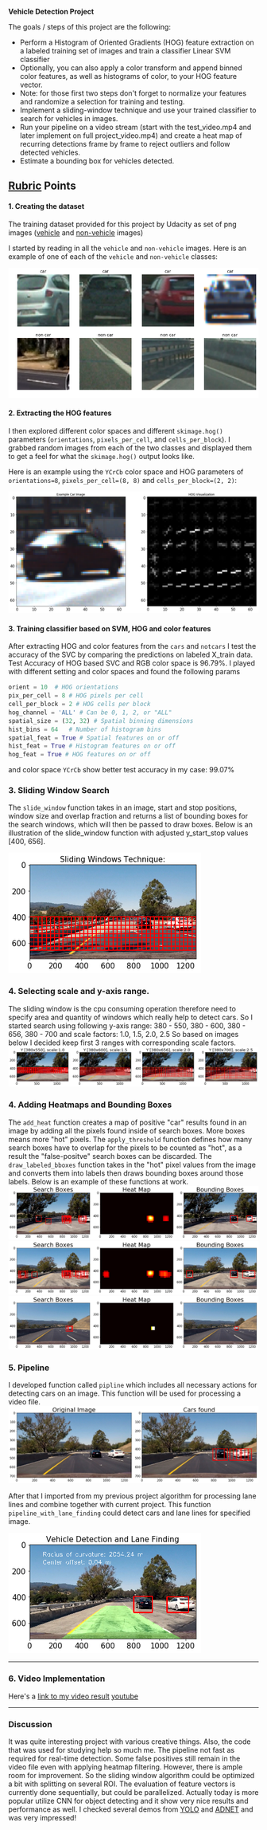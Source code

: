 **Vehicle Detection Project**

The goals / steps of this project are the following:

* Perform a Histogram of Oriented Gradients (HOG) feature extraction on a labeled training set of images and train a classifier Linear SVM classifier
* Optionally, you can also apply a color transform and append binned color features, as well as histograms of color, to your HOG feature vector. 
* Note: for those first two steps don't forget to normalize your features and randomize a selection for training and testing.
* Implement a sliding-window technique and use your trained classifier to search for vehicles in images.
* Run your pipeline on a video stream (start with the test_video.mp4 and later implement on full project_video.mp4) and create a heat map of recurring detections frame by frame to reject outliers and follow detected vehicles.
* Estimate a bounding box for vehicles detected.

[//]: # (Image References)
[image1]: ./examples/car_not_car.png
[image2]: ./examples/HOG_example.png
[image3]: ./examples/sliding_windows.png
[image4]: ./examples/sliding_window.png
[image5]: ./examples/bboxes_and_heat.png
[image6]: ./examples/labels_map.png
[image7]: ./examples/heat_map.png
[image71]: ./examples/heat_map1.png
[image72]: ./examples/heat_map3.png
[image8]: ./examples/all_together.png
[image9]: ./examples/window_sizes.png
[video1]: ./project_video.mp4

## [Rubric](https://review.udacity.com/#!/rubrics/513/view) Points

#### 1. Creating the dataset
The training dataset provided for this project by Udacity as set of png images ([vehicle](https://s3.amazonaws.com/udacity-sdc/Vehicle_Tracking/vehicles.zip) and [non-vehicle](https://s3.amazonaws.com/udacity-sdc/Vehicle_Tracking/non-vehicles.zip) images)

I started by reading in all the `vehicle` and `non-vehicle` images.  Here is an example of one of each of the `vehicle` and `non-vehicle` classes:

![alt text][image1]


#### 2. Extracting the HOG features
I then explored different color spaces and different `skimage.hog()` parameters (`orientations`, `pixels_per_cell`, and `cells_per_block`).  I grabbed random images from each of the two classes and displayed them to get a feel for what the `skimage.hog()` output looks like.

Here is an example using the `YCrCb` color space and HOG parameters of `orientations=8`, `pixels_per_cell=(8, 8)` and `cells_per_block=(2, 2)`:

![alt text][image2]

#### 3. Training classifier based on SVM, HOG and color features
After extracting HOG and color features from the `cars` and `notcars` I test the accuracy of the SVC by comparing the predictions on labeled X_train data. 
Test Accuracy of HOG based SVC and RGB color space is 96.79%. I played with different setting and color spaces and found the following params 
```python
orient = 10  # HOG orientations
pix_per_cell = 8 # HOG pixels per cell
cell_per_block = 2 # HOG cells per block
hog_channel = 'ALL' # Can be 0, 1, 2, or "ALL"
spatial_size = (32, 32) # Spatial binning dimensions
hist_bins = 64   # Number of histogram bins
spatial_feat = True # Spatial features on or off
hist_feat = True # Histogram features on or off
hog_feat = True # HOG features on or off
```
and color space `YCrCb` show better test accuracy in my case: 99.07%

### 3. Sliding Window Search
The `slide_window` function takes in an image, start and stop positions, window size and overlap fraction and returns a list of bounding boxes for the search windows, which will then be passed to draw boxes. Below is an illustration of the slide_window function with adjusted y_start_stop values [400, 656].

![alt text][image3]

### 4. Selecting scale and y-axis range.
The sliding window is the cpu consuming operation therefore need to specify area and quantity of windows which really help to detect cars. So I started search using following y-axis range:
380 - 550, 380 - 600, 380 - 656, 380 - 700 and scale factors: 1.0, 1.5, 2.0, 2.5
So based on images below I decided keep first 3 ranges with corresponding scale factors.   
![alt text][image9]
### 4. Adding Heatmaps and Bounding Boxes
The `add_heat` function creates a map of positive "car" results found in an image by adding all the pixels found inside of search boxes. More boxes means more "hot" pixels. The `apply_threshold` function defines how many search boxes have to overlap for the pixels to be counted as "hot", as a result the "false-positve" search boxes can be discarded. The `draw_labeled_bboxes` function takes in the "hot" pixel values from the image and converts them into labels then draws bounding boxes around those labels. Below is an example of these functions at work.
![alt text][image7]
![alt text][image71]
![alt text][image72]

### 5. Pipeline
I developed function called `pipline` which includes all necessary actions for detecting cars on an image. This function will be used for processing a video file. 
![alt text][image4]

After that I imported from my previous project algorithm for processing lane lines and combine together with current project. This function `pipeline_with_lane_finding` could detect cars and lane lines for specified image.

![alt text][image8]

---

### 6. Video Implementation
Here's a [link to my video result](./video_out/project_video_output.mp4) [youtube](https://www.youtube.com/watch?v=8TDtqQk8oBY)


---

### Discussion
It was quite interesting project with various creative things. Also, the code that was used for studying help so much me. The pipeline not fast as required for real-time detection. Some false positives still remain in the video file even with applying heatmap filtering. However, there is ample room for improvement.
So the sliding window algorithm could be optimized a bit with splitting on several ROI. The evaluation of feature vectors is currently done sequentially, but could be parallelized. 
Actually today is more popular utilize CNN for object detecting and it show very nice results and performance as well. I checked several demos from [YOLO](https://pjreddie.com/darknet/yolo/) and [ADNET](https://sites.google.com/view/cvpr2017-adnet) and was very impressed!
